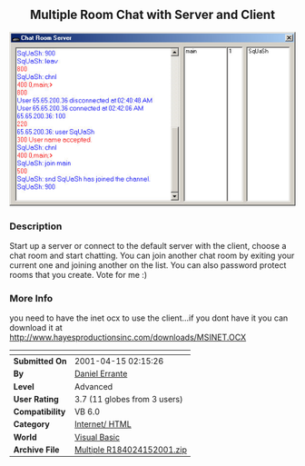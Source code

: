 ﻿<div align="center">

## Multiple Room Chat with Server and Client

<img src="PIC2001415351176454.jpg">
</div>

### Description

Start up a server or connect to the default server with the client, choose a chat room and start chatting. You can join another chat room by exiting your current one and joining another on the list. You can also password protect rooms that you create. Vote for me :)
 
### More Info
 
you need to have the inet ocx to use the client...if you dont have it you can download it at http://www.hayesproductionsinc.com/downloads/MSINET.OCX


<span>             |<span>
---                |---
**Submitted On**   |2001-04-15 02:15:26
**By**             |[Daniel Errante](https://github.com/Planet-Source-Code/PSCIndex/blob/master/ByAuthor/daniel-errante.md)
**Level**          |Advanced
**User Rating**    |3.7 (11 globes from 3 users)
**Compatibility**  |VB 6\.0
**Category**       |[Internet/ HTML](https://github.com/Planet-Source-Code/PSCIndex/blob/master/ByCategory/internet-html__1-34.md)
**World**          |[Visual Basic](https://github.com/Planet-Source-Code/PSCIndex/blob/master/ByWorld/visual-basic.md)
**Archive File**   |[Multiple R184024152001\.zip](https://github.com/Planet-Source-Code/daniel-errante-multiple-room-chat-with-server-and-client__1-22420/archive/master.zip)








